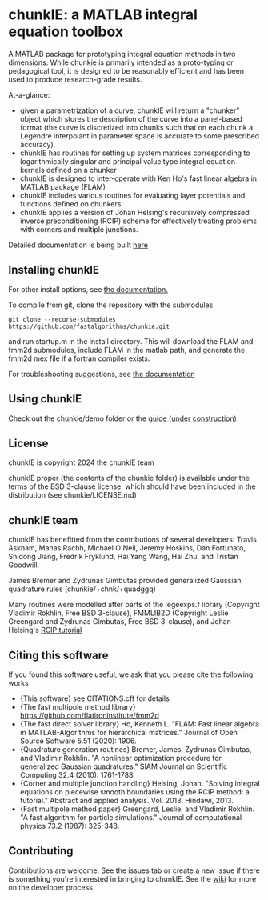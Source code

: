 # chunkIE: a MATLAB integral equation toolbox

A MATLAB package for prototyping integral equation
methods in two dimensions.
While chunkie is primarily intended as a proto-typing
or pedagogical tool, it is designed to be reasonably
efficient and has been used to produce research-grade
results.

At-a-glance:
- given a parametrization of a curve, chunkIE will return
a "chunker" object which stores the description of the
curve into a panel-based format (the curve is discretized into
chunks such that on each chunk a Legendre interpolant in parameter
space is accurate to some prescribed accuracy).
- chunkIE has routines for setting up system matrices
corresponding to logarithmically singular and principal value
type integral equation kernels defined on a chunker
- chunkIE is designed to inter-operate with Ken Ho's fast
linear algebra in MATLAB package (FLAM)
- chunkIE includes various routines for evaluating layer
potentials and functions defined on chunkers
- chunkIE applies a version of Johan Helsing's recursively
compressed inverse preconditioning (RCIP) scheme for effectively
treating problems with corners and multiple junctions.

Detailed documentation is being built [here](https://chunkie.readthedocs.io/en/latest/)

## Installing chunkIE

For other install options, see [the documentation.](https://chunkie.readthedocs.io/en/latest/getchunkie.html)

To compile from git, clone the repository with the submodules 

    git clone --recurse-submodules https://github.com/fastalgorithms/chunkie.git

and run startup.m in the install directory. 
This will download the FLAM and fmm2d submodules, include FLAM in 
the matlab path, and generate the fmm2d mex file if a fortran compiler
exists.

For troubleshooting suggestions, see [the documentation](https://chunkie.readthedocs.io/en/latest/getchunkie.html)

## Using chunkIE

Check out the chunkie/demo folder or the [guide (under construction)](https://chunkie.readthedocs.io/en/latest/guide.html)

## License

chunkIE is copyright 2024 the chunkIE team

chunkIE proper (the contents of the chunkie
folder) is available under the terms of the
BSD 3-clause license, which should have been included
in the distribution (see chunkie/LICENSE.md)

## chunkIE team

chunkIE has benefitted from the contributions of several developers: Travis Askham, 
Manas Rachh, Michael O'Neil, Jeremy Hoskins, Dan Fortunato, Shidong Jiang, 
Fredrik Fryklund, Hai Yang Wang, Hai Zhu, and Tristan Goodwill.

James Bremer and Zydrunas Gimbutas provided generalized Gaussian quadrature rules (chunkie/+chnk/+quadggq)

Many routines were modelled after parts of the legeexps.f library (Copyright Vladimir Rokhlin, Free BSD 3-clause),
FMMLIB2D (Copyright Leslie Greengard and Zydrunas Gimbutas, Free BSD 3-clause), and Johan Helsing's
[RCIP tutorial](https://arxiv.org/abs/1207.6737)

## Citing this software

If you found this software useful, we ask that you please cite the following
works

- {This software} see CITATIONS.cff for details
- {The fast multipole method library} https://github.com/flatironinstitute/fmm2d
- {The fast direct solver library} Ho, Kenneth L. "FLAM: Fast linear algebra in MATLAB-Algorithms for hierarchical matrices." Journal of Open Source Software 5.51 (2020): 1906.
- {Quadrature generation routines} Bremer, James, Zydrunas Gimbutas, and Vladimir Rokhlin. "A nonlinear optimization procedure for generalized Gaussian quadratures." SIAM Journal on Scientific Computing 32.4 (2010): 1761-1788.
- {Corner and multiple junction handling} Helsing, Johan. "Solving integral equations on piecewise smooth boundaries using the RCIP method: a tutorial." Abstract and applied analysis. Vol. 2013. Hindawi, 2013.
- {Fast multipole method paper} Greengard, Leslie, and Vladimir Rokhlin. "A fast algorithm for particle simulations." Journal of computational physics 73.2 (1987): 325-348.

## Contributing

Contributions are welcome. See the issues tab or create
a new issue if there is something you're interested in
bringing to chunkIE. See the
[wiki](https://github.com/fastalgorithms/chunkie/wiki)
for more on the developer process.
